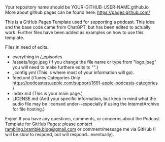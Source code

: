 Your repository name should be YOUR-GITHUB-USER-NAME.github.io
More about github pages can be found here: https://pages.github.com/

This is a GitHub Pages Template used for supporting a podcast.
This idea and the base code came from ChatGPT, but has been edited to actually work.
Further files have been added as examples on how to use this template.

Files in need of edits:
- everything in /_episodes
- /assets/logo.jpeg (If you change the file name or type from "logo.jpeg" you will need to make furthere edits to "".)
- _config.yml (This is where most of your information will go).
- feed.xml (iTunes Categories Only : https://podcasters.apple.com/support/1691-apple-podcasts-categories )
- index.md (This is your main page.)
- LICENSE.md (Add your specific information, but keep in mind what the audio file may be licensed under--especially if using the InternetArchive for file hosting.)

Enjoy!
If you have any questions, comments, or concerns about the Podcast Template for GitHub Pages: please contact rambling.bramble.blog@gmail.com or comment/message me via GitHub (I will be slow to respond, but will respond...eventually).
